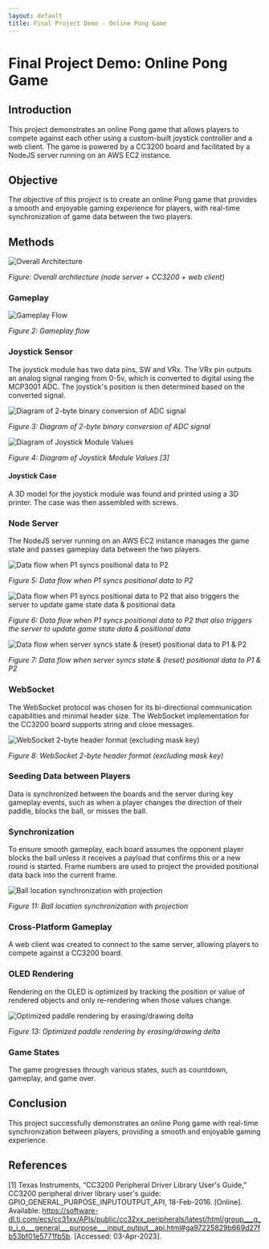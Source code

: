 ```yaml
---
layout: default
title: Final Project Demo - Online Pong Game
---
```


# Final Project Demo: Online Pong Game

## Introduction

This project demonstrates an online Pong game that allows players to compete against each other using a custom-built joystick controller and a web client. The game is powered by a CC3200 board and facilitated by a NodeJS server running on an AWS EC2 instance.

## Objective

The objective of this project is to create an online Pong game that provides a smooth and enjoyable gaming experience for players, with real-time synchronization of game data between the two players.

## Methods

![Overall Architecture](overall_architecture.png)

*Figure: Overall architecture (node server + CC3200 + web client)*

### Gameplay

![Gameplay Flow](gameplay_flow.png)

*Figure 2: Gameplay flow*

### Joystick Sensor

The joystick module has two data pins, SW and VRx. The VRx pin outputs an analog signal ranging from 0-5v, which is converted to digital using the MCP3001 ADC. The joystick's position is then determined based on the converted signal.

![Diagram of 2-byte binary conversion of ADC signal](adc_conversion.png)

*Figure 3: Diagram of 2-byte binary conversion of ADC signal*

![Diagram of Joystick Module Values](joystick_values.png)

*Figure 4: Diagram of Joystick Module Values [3]*

#### Joystick Case

A 3D model for the joystick module was found and printed using a 3D printer. The case was then assembled with screws.

### Node Server

The NodeJS server running on an AWS EC2 instance manages the game state and passes gameplay data between the two players.

![Data flow when P1 syncs positional data to P2](data_flow_p1_p2.png)

*Figure 5: Data flow when P1 syncs positional data to P2*

![Data flow when P1 syncs positional data to P2 that also triggers the server to update game state data & positional data](data_flow_p1_p2_trigger.png)

*Figure 6: Data flow when P1 syncs positional data to P2 that also triggers the server to update game state data & positional data*

![Data flow when server syncs state & (reset) positional data to P1 & P2](data_flow_server_sync.png)

*Figure 7: Data flow when server syncs state & (reset) positional data to P1 & P2*

### WebSocket

The WebSocket protocol was chosen for its bi-directional communication capabilities and minimal header size. The WebSocket implementation for the CC3200 board supports string and close messages.

![WebSocket 2-byte header format (excluding mask key)](websocket_header.png)

*Figure 8: WebSocket 2-byte header format (excluding mask key)*

### Seeding Data between Players

Data is synchronized between the boards and the server during key gameplay events, such as when a player changes the direction of their paddle, blocks the ball, or misses the ball.

### Synchronization

To ensure smooth gameplay, each board assumes the opponent player blocks the ball unless it receives a payload that confirms this or a new round is started. Frame numbers are used to project the provided positional data back into the current frame.

![Ball location synchronization with projection](ball_location_projection.png)

*Figure 11: Ball location synchronization with projection*

### Cross-Platform Gameplay

A web client was created to connect to the same server, allowing players to compete against a CC3200 board.

### OLED Rendering

Rendering on the OLED is optimized by tracking the position or value of rendered objects and only re-rendering when those values change.

![Optimized paddle rendering by erasing/drawing delta](optimized_paddle_rendering.png)

*Figure 13: Optimized paddle rendering by erasing/drawing delta*

### Game States

The game progresses through various states, such as countdown, gameplay, and game over.

## Conclusion

This project successfully demonstrates an online Pong game with real-time synchronization between players, providing a smooth and enjoyable gaming experience.

## References

[1] Texas Instruments, “CC3200 Peripheral Driver Library User's Guide,” CC3200 peripheral driver library user's guide: GPIO_GENERAL_PURPOSE_INPUTOUTPUT_API, 18-Feb-2016. [Online]. Available: https://software-dl.ti.com/ecs/cc31xx/APIs/public/cc32xx_peripherals/latest/html/group___g_p_i_o___general___purpose___input_output__api.html#ga97225829b669d27fb53bf01e5771fb5b. [Accessed: 03-Apr-2023].
